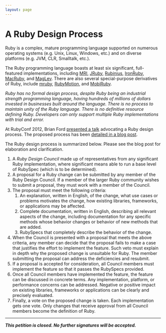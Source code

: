 ```yaml
---
layout: page
---
```


# A Ruby Design Process

Ruby is a complex, mature programming language supported on numerous operating
systems (e.g. Unix, Linux, Windows, etc.) and on diverse platforms (e.g. JVM,
CLR, Smalltalk, etc.).

The Ruby programming language boasts at least six significant, full-featured
implementations, including [MRI](http://ruby-lang.org),
[JRuby](http://jruby.org/), [Rubinius](http://rubini.us/),
[IronRuby](http://ironruby.net/), [MacRuby](http://macruby.org/), and
[MagLev](http://maglev.github.com/). There are also several special-purpose
derivatives of Ruby, include [mruby](https://github.com/mruby/mruby),
[RubyMotion](http://www.rubymotion.com/), and
[MobiRuby](http://mobiruby.org/).

_Ruby has no formal design process, despite Ruby being an industrial strength
programming language, having hundreds of millions of dollars invested in
businesses built around the language. There is no process to maintain unity of
the Ruby language. There is no definitive resource defining Ruby.  Developers
can only support multiple Ruby implementations with trial and error._

At RubyConf 2012, Brian Ford [presented a
talk](http://www.confreaks.com/videos/1278-rubyconf2012-toward-a-design-for-ruby)
advocating a Ruby design process. The proposed process has been [detailed in a
blog post](http://brixen.io/2012/12/11/a-ruby-design-process).

The Ruby design process is summarized below. Please see the blog post for
elaboration and clarification.

1. A _Ruby Design Council_ made up of representatives from any significant
   Ruby implementation, where significant means able to run a base level of
   RubySpec (which is to be determined).
1. A proposal for a Ruby change can be submitted by any member of the Ruby
   Design Council. If a member of the larger Ruby community wishes to submit a
   proposal, they must work with a member of the Council.
1. The proposal must meet the following criteria:
    1. An explanation, written in English, of the change, what use cases or
       problems motivates the change, how existing libraries, frameworks, or
       applications may be affected.
    1. Complete documentation, written in English, describing all relevant
       aspects of the change, including documentation for any specific methods
       whose behavior changes or behavior of new methods that are added.
    1. RubySpecs that completely describe the behavior of the change.
1. When the Council is presented with a proposal that meets the above
   criteria, any member can decide that the proposal fails to make a case that
   justifies the effort to implement the feature. Such veto must explain in
   depth why the proposed change is unsuitable for Ruby. The member submitting
   the proposal can address the deficiencies and resubmit.
1. If a proposal is accepted for consideration, all Council members must
   implement the feature so that it passes the RubySpecs provided.
1. Once all Council members have implemented the feature, the feature can be
   discussed in concrete terms. Any implementation, platform, or performance
   concerns can be addressed. Negative or positive impact on existing
   libraries, frameworks or applications can be clearly and precisely
   evaluated.
1. Finally, a vote on the proposed change is taken. Each implementation gets
   one vote. Only changes that receive approval from all Council members
   become the definition of Ruby.

---

_**This petition is closed. No further signatures will be accepted.**_

